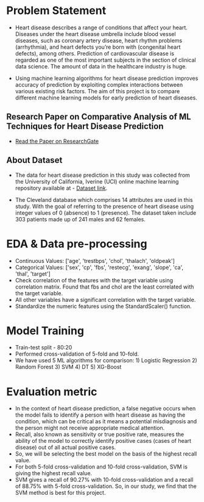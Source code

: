 # Problem Statement
- Heart disease describes a range of conditions that affect your heart. Diseases under the heart disease umbrella include blood vessel diseases, such as coronary artery disease, heart rhythm problems (arrhythmia), and heart defects you’re born with (congenital heart defects), among others. Prediction of cardiovascular disease is regarded as one of the most important subjects in the section of clinical data science. The amount of data in the healthcare industry is huge.

- Using machine learning algorithms for heart disease prediction improves accuracy of prediction by exploiting complex interactions between various existing risk factors. The aim of this project is to compare different machine learning models for early prediction of heart diseases.

## Research Paper on Comparative Analysis of ML Techniques for Heart Disease Prediction 
- [Read the Paper on ResearchGate](https://www.researchgate.net/publication/348607276_Comparative_Analysis_of_Machine_Learning_Algorithms_for_Heart_Disease_Prediction)

## About Dataset
- The data for heart disease prediction in this study was collected from the University of California, Iverine (UCI) online machine learning repository available at - [Dataset link](https://archive.ics.uci.edu/dataset/45/heart+disease).

- The Cleveland database which comprises 14 attributes are used in this study. With the goal of referring to the presence of heart disease using integer values of 0 (absence) to 1 (presence). The dataset taken include 303 patients made up of 241 males and 62 females.

# EDA & Data pre-processing
- Continuous Values: ['age', 'trestbps', 'chol', 'thalach', 'oldpeak']
- Categorical Values: ['sex', 'cp', 'fbs', 'restecg', 'exang', 'slope', 'ca', 'thal', 'target']
- Check correlation of the features with the target variable using correlation matrix. Found that fbs and chol are the least correlated with the target variable.
- All other variables have a significant correlation with the target variable.
- Standardize the numeric features using the StandardScaler() function.

# Model Training
- Train-test split - 80:20
- Performed cross-validation of 5-fold and 10-fold.
- We have used 5 ML algorithms for comparison:
      1) Logistic Regression 
      2) Random Forest 
      3) SVM
      4) DT 
      5) XG-Boost

# Evaluation metric
- In the context of heart disease prediction, a false negative occurs when the model fails to identify a person with heart disease as having the condition, which can be critical as it means a potential misdiagnosis and the person might not receive appropriate medical attention.
- Recall, also known as sensitivity or true positive rate, measures the ability of the model to correctly identify positive cases (cases of heart disease) out of all actual positive cases.
- So, we will be selecting the best model on the basis of the highest recall value.
- For both 5-fold cross-validation and 10-fold cross-validation, SVM is giving the highest recall value.
- SVM gives a recall of 90.27% with 10-fold cross-validation and a recall of 88.75% with 5-fold cross-validation. So, in our study, we find that the SVM method is best for this project.




